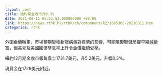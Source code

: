 ```yaml
---
layout: post
title: 紐約期金收市升0.3%
date: 2021-08-11 05:53:53.000000000 +08:00
link: https://news.rthk.hk/rthk/ch/component/k2/1605305-20210811.htm
categories: rthk
---
```


外圍金價喘定，市場預期變種新冠病毒對經濟的影響，可能阻礙聯儲局提早縮減量寬，但美元及美國國債孳息率上升令金價繼續受壓。

紐約12月期金收市報每盎士1731.7美元，升5.2美元，升幅0.3%。

現貨金在1729美元附近。
